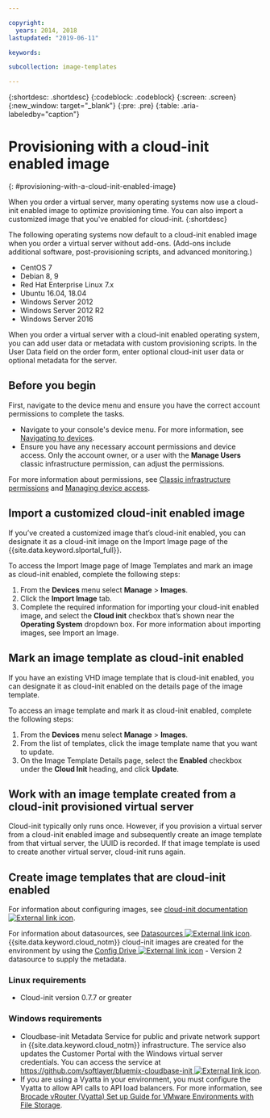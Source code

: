 ```yaml
---

copyright:
  years: 2014, 2018
lastupdated: "2019-06-11"

keywords:

subcollection: image-templates

---
```


{:shortdesc: .shortdesc}
{:codeblock: .codeblock}
{:screen: .screen}
{:new_window: target="_blank"}
{:pre: .pre}
{:table: .aria-labeledby="caption"}


# Provisioning with a cloud-init enabled image
{: #provisioning-with-a-cloud-init-enabled-image}

When you order a virtual server, many operating systems now use a cloud-init enabled image to optimize provisioning time. You can also import
a customized image that you've enabled for cloud-init.
{:shortdesc}

The following operating systems now default to a cloud-init enabled image when you order a virtual server without add-ons. (Add-ons include additional software, post-provisioning scripts, and advanced monitoring.)
* CentOS 7
* Debian 8, 9
* Red Hat Enterprise Linux 7.x
* Ubuntu 16.04, 18.04
* Windows Server 2012
* Windows Server 2012 R2
* Windows Server 2016

When you order a virtual server with a cloud-init enabled operating system, you can add user data or metadata with custom provisioning scripts. In the User Data field on the order form, enter optional cloud-init user data or optional metadata for the server.

## Before you begin
First, navigate to the device menu and ensure you have the correct account permissions to complete the tasks.

* Navigate to your console's device menu. For more information, see [Navigating to devices](/docs/infrastructure/image-templates?topic=virtual-servers-navigating-devices).
* Ensure you have any necessary account permissions and device access. Only the account owner, or a user with the **Manage Users** classic infrastructure permission, can adjust the permissions.

For more information about permissions, see [Classic infrastructure permissions](/docs/iam?topic=iam-infrapermission#infrapermission) and [Managing device access](/docs/vsi?topic=virtual-servers-managing-device-access).

## Import a customized cloud-init enabled image

If you’ve created a customized image that’s cloud-init enabled, you can designate it as a cloud-init image on the Import Image page of
the {{site.data.keyword.slportal_full}}.

To access the Import Image page of Image Templates and mark an image as cloud-init enabled, complete the following steps:
1. From the **Devices** menu select **Manage** > **Images**.
2. Click the **Import Image** tab.
3. Complete the required information for importing your cloud-init enabled image, and select the **Cloud init** checkbox that’s shown near
the **Operating System** dropdown box. For more information about importing images, see Import an Image.

## Mark an image template as cloud-init enabled

If you have an existing VHD image template that is cloud-init enabled, you can designate it as cloud-init enabled on the details page of
the image template.

To access an image template and mark it as cloud-init enabled, complete the following steps:
1. From the **Devices** menu select **Manage** > **Images**.
2. From the list of templates, click the image template name that you want to update.
3. On the Image Template Details page, select the **Enabled** checkbox under the **Cloud Init** heading, and click **Update**.

## Work with an image template created from a cloud-init provisioned virtual server

Cloud-init typically only runs once. However, if you provision a virtual server from a cloud-init enabled image and subsequently create
an image template from that virtual server, the UUID is recorded. If that image template is used to create another
virtual server, cloud-init runs again.

## Create image templates that are cloud-init enabled

For information about configuring images, see
[cloud-init documentation ![External link icon](../../icons/launch-glyph.svg "External link icon")](https://cloudinit.readthedocs.io/en/latest/).

For information about datasources, see [Datasources ![External link icon](../../icons/launch-glyph.svg "External link icon")](http://cloudinit.readthedocs.io/en/latest/topics/datasources.html). {{site.data.keyword.cloud_notm}} cloud-init images are created for the
environment by using the [Config Drive ![External link icon](../../icons/launch-glyph.svg "External link icon")](http://cloudinit.readthedocs.io/en/latest/topics/datasources/configdrive.html) - Version 2 datasource to supply the metadata.

### Linux requirements
* Cloud-init version 0.7.7 or greater

### Windows requirements
* Cloudbase-init Metadata Service for public and private network support in {{site.data.keyword.cloud_notm}} infrastructure. The service  also updates the Customer Portal with the Windows virtual server credentials. You can access the service at
[https://github.com/softlayer/bluemix-cloudbase-init ![External link icon](../../icons/launch-glyph.svg "External link icon")](https://github.com/softlayer/bluemix-cloudbase-init).
* If you are using a Vyatta in your environment, you must configure the Vyatta to allow API calls to API load balancers. For more information, see [Brocade vRouter (Vyatta) Set up Guide for VMware Environments with File Storage](/docs/infrastructure/virtual-router-appliance?topic=hardware-firewall-dedicated-ibm-cloud-ip-ranges#load-balancer-ips).
